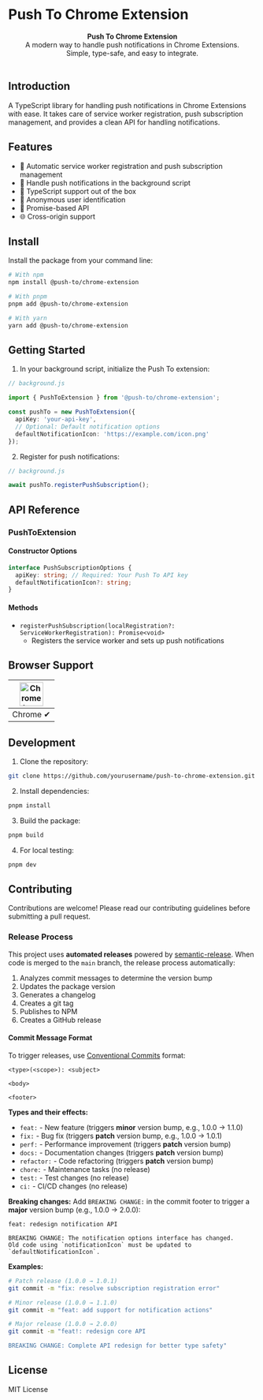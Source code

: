 # Push To Chrome Extension

<div align="center"><strong>Push To Chrome Extension</strong></div>
<div align="center">A modern way to handle push notifications in Chrome Extensions.<br />Simple, type-safe, and easy to integrate.</div>
<br />

## Introduction

A TypeScript library for handling push notifications in Chrome Extensions with ease. It takes care of service worker registration, push subscription management, and provides a clean API for handling notifications.

## Features

- 🔄 Automatic service worker registration and push subscription management
- 🚚 Handle push notifications in the background script
- 📝 TypeScript support out of the box
- 🔑 Anonymous user identification
- 💪 Promise-based API
- 🌐 Cross-origin support

## Install

Install the package from your command line:

```sh
# With npm
npm install @push-to/chrome-extension

# With pnpm
pnpm add @push-to/chrome-extension

# With yarn
yarn add @push-to/chrome-extension
```

## Getting Started

1. In your background script, initialize the Push To extension:

```typescript
// background.js

import { PushToExtension } from '@push-to/chrome-extension';

const pushTo = new PushToExtension({
  apiKey: 'your-api-key',
  // Optional: Default notification options
  defaultNotificationIcon: 'https://example.com/icon.png'
});
```

2. Register for push notifications:

```typescript
// background.js

await pushTo.registerPushSubscription();
```

## API Reference

### PushToExtension

#### Constructor Options

```typescript
interface PushSubscriptionOptions {
  apiKey: string; // Required: Your Push To API key
  defaultNotificationIcon?: string;
}
```

#### Methods

- `registerPushSubscription(localRegistration?: ServiceWorkerRegistration): Promise<void>`
  - Registers the service worker and sets up push notifications

## Browser Support

| <img src="https://raw.githubusercontent.com/alrra/browser-logos/main/src/chrome/chrome.svg" width="48px" height="48px" alt="Chrome logo"> | 
|:---:|
| Chrome ✔ |

## Development

1. Clone the repository:
```bash
git clone https://github.com/yourusername/push-to-chrome-extension.git
```

2. Install dependencies:
```bash
pnpm install
```

3. Build the package:
```bash
pnpm build
```

4. For local testing:
```bash
pnpm dev
```

## Contributing

Contributions are welcome! Please read our contributing guidelines before submitting a pull request.

### Release Process

This project uses **automated releases** powered by [semantic-release](https://github.com/semantic-release/semantic-release). When code is merged to the `main` branch, the release process automatically:

1. Analyzes commit messages to determine the version bump
2. Updates the package version
3. Generates a changelog
4. Creates a git tag
5. Publishes to NPM
6. Creates a GitHub release

#### Commit Message Format

To trigger releases, use [Conventional Commits](https://www.conventionalcommits.org/) format:

```
<type>(<scope>): <subject>

<body>

<footer>
```

**Types and their effects:**
- `feat:` - New feature (triggers **minor** version bump, e.g., 1.0.0 → 1.1.0)
- `fix:` - Bug fix (triggers **patch** version bump, e.g., 1.0.0 → 1.0.1)
- `perf:` - Performance improvement (triggers **patch** version bump)
- `docs:` - Documentation changes (triggers **patch** version bump)
- `refactor:` - Code refactoring (triggers **patch** version bump)
- `chore:` - Maintenance tasks (no release)
- `test:` - Test changes (no release)
- `ci:` - CI/CD changes (no release)

**Breaking changes:**
Add `BREAKING CHANGE:` in the commit footer to trigger a **major** version bump (e.g., 1.0.0 → 2.0.0):

```
feat: redesign notification API

BREAKING CHANGE: The notification options interface has changed.
Old code using `notificationIcon` must be updated to `defaultNotificationIcon`.
```

**Examples:**
```bash
# Patch release (1.0.0 → 1.0.1)
git commit -m "fix: resolve subscription registration error"

# Minor release (1.0.0 → 1.1.0)
git commit -m "feat: add support for notification actions"

# Major release (1.0.0 → 2.0.0)
git commit -m "feat!: redesign core API

BREAKING CHANGE: Complete API redesign for better type safety"
```

## License

MIT License